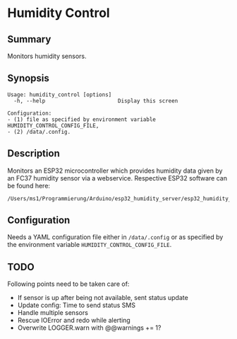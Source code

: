 # Humidity Control

## Summary

Monitors humidity sensors.

## Synopsis

    Usage: humidity_control [options]
      -h, --help                       Display this screen

    Configuration:
    - (1) file as specified by environment variable HUMIDITY_CONTROL_CONFIG_FILE,
    - (2) /data/.config.

## Description

Monitors an ESP32 microcontroller which provides humidity data given by an FC37 humidity sensor via a webservice. Respective ESP32 software can be found here:

    /Users/ms1/Programmierung/Arduino/esp32_humidity_server/esp32_humidity_server.ino

## Configuration

Needs a YAML configuration file either in `/data/.config` or as specified by the environment variable `HUMIDITY_CONTROL_CONFIG_FILE`.

## TODO

Following points need to be taken care of:

* If sensor is up after being not available, sent status update
* Update config: Time to send status SMS
* Handle multiple sensors
* Rescue IOError and redo while alerting
* Overwrite LOGGER.warn with @@warnings += 1?
  